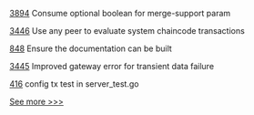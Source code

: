 
[3894](https://github.com/hyperledger/besu/pull/3894) Consume optional boolean for merge-support param

[3446](https://github.com/hyperledger/fabric/pull/3446) Use any peer to evaluate system chaincode transactions

[848](https://github.com/hyperledger-labs/solang/pull/848) Ensure the documentation can be built

[3445](https://github.com/hyperledger/fabric/pull/3445) Improved gateway error for transient data failure

[416](https://github.com/hyperledger-labs/orion-server/pull/416) config tx test in server_test.go


[See more >>>](https://start-here.hyperledger.org/pull-requests)
